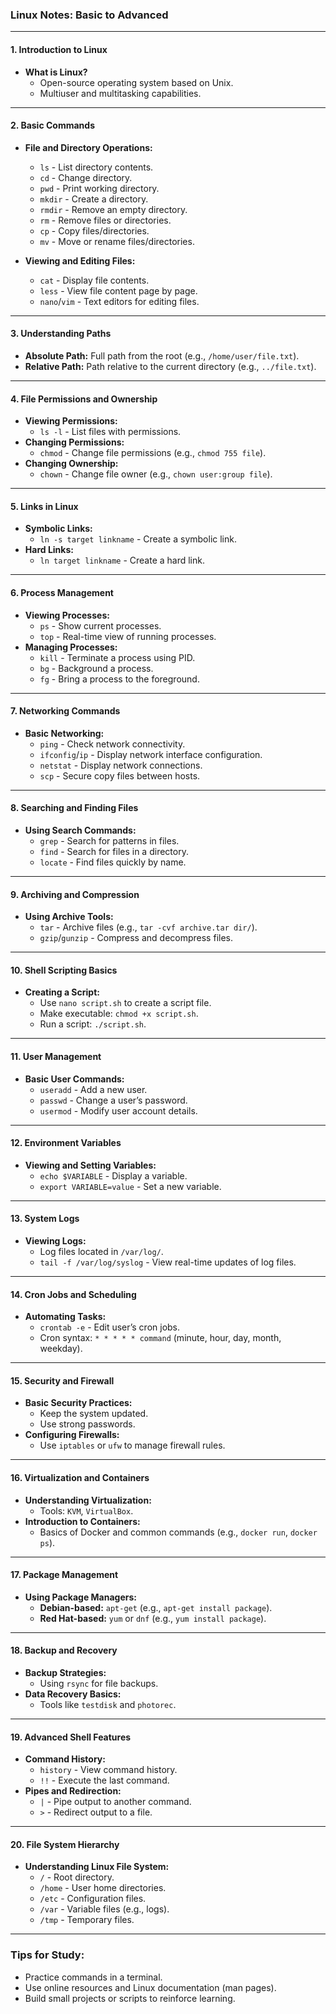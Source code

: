 ### Linux Notes: Basic to Advanced

---

#### 1. **Introduction to Linux**
- **What is Linux?**
  - Open-source operating system based on Unix.
  - Multiuser and multitasking capabilities.

---

#### 2. **Basic Commands**
- **File and Directory Operations:**
  - `ls` - List directory contents.
  - `cd` - Change directory.
  - `pwd` - Print working directory.
  - `mkdir` - Create a directory.
  - `rmdir` - Remove an empty directory.
  - `rm` - Remove files or directories.
  - `cp` - Copy files/directories.
  - `mv` - Move or rename files/directories.

- **Viewing and Editing Files:**
  - `cat` - Display file contents.
  - `less` - View file content page by page.
  - `nano`/`vim` - Text editors for editing files.

---

#### 3. **Understanding Paths**
- **Absolute Path:** Full path from the root (e.g., `/home/user/file.txt`).
- **Relative Path:** Path relative to the current directory (e.g., `../file.txt`).

---

#### 4. **File Permissions and Ownership**
- **Viewing Permissions:**
  - `ls -l` - List files with permissions.
- **Changing Permissions:**
  - `chmod` - Change file permissions (e.g., `chmod 755 file`).
- **Changing Ownership:**
  - `chown` - Change file owner (e.g., `chown user:group file`).

---

#### 5. **Links in Linux**
- **Symbolic Links:**
  - `ln -s target linkname` - Create a symbolic link.
- **Hard Links:**
  - `ln target linkname` - Create a hard link.

---

#### 6. **Process Management**
- **Viewing Processes:**
  - `ps` - Show current processes.
  - `top` - Real-time view of running processes.
- **Managing Processes:**
  - `kill` - Terminate a process using PID.
  - `bg` - Background a process.
  - `fg` - Bring a process to the foreground.

---

#### 7. **Networking Commands**
- **Basic Networking:**
  - `ping` - Check network connectivity.
  - `ifconfig`/`ip` - Display network interface configuration.
  - `netstat` - Display network connections.
  - `scp` - Secure copy files between hosts.

---

#### 8. **Searching and Finding Files**
- **Using Search Commands:**
  - `grep` - Search for patterns in files.
  - `find` - Search for files in a directory.
  - `locate` - Find files quickly by name.

---

#### 9. **Archiving and Compression**
- **Using Archive Tools:**
  - `tar` - Archive files (e.g., `tar -cvf archive.tar dir/`).
  - `gzip`/`gunzip` - Compress and decompress files.

---

#### 10. **Shell Scripting Basics**
- **Creating a Script:**
  - Use `nano script.sh` to create a script file.
  - Make executable: `chmod +x script.sh`.
  - Run a script: `./script.sh`.

---

#### 11. **User Management**
- **Basic User Commands:**
  - `useradd` - Add a new user.
  - `passwd` - Change a user’s password.
  - `usermod` - Modify user account details.

---

#### 12. **Environment Variables**
- **Viewing and Setting Variables:**
  - `echo $VARIABLE` - Display a variable.
  - `export VARIABLE=value` - Set a new variable.

---

#### 13. **System Logs**
- **Viewing Logs:**
  - Log files located in `/var/log/`.
  - `tail -f /var/log/syslog` - View real-time updates of log files.

---

#### 14. **Cron Jobs and Scheduling**
- **Automating Tasks:**
  - `crontab -e` - Edit user’s cron jobs.
  - Cron syntax: `* * * * * command` (minute, hour, day, month, weekday).

---

#### 15. **Security and Firewall**
- **Basic Security Practices:**
  - Keep the system updated.
  - Use strong passwords.
- **Configuring Firewalls:**
  - Use `iptables` or `ufw` to manage firewall rules.

---

#### 16. **Virtualization and Containers**
- **Understanding Virtualization:**
  - Tools: `KVM`, `VirtualBox`.
- **Introduction to Containers:**
  - Basics of Docker and common commands (e.g., `docker run`, `docker ps`).

---

#### 17. **Package Management**
- **Using Package Managers:**
  - **Debian-based:** `apt-get` (e.g., `apt-get install package`).
  - **Red Hat-based:** `yum` or `dnf` (e.g., `yum install package`).

---

#### 18. **Backup and Recovery**
- **Backup Strategies:**
  - Using `rsync` for file backups.
- **Data Recovery Basics:**
  - Tools like `testdisk` and `photorec`.

---

#### 19. **Advanced Shell Features**
- **Command History:**
  - `history` - View command history.
  - `!!` - Execute the last command.
- **Pipes and Redirection:**
  - `|` - Pipe output to another command.
  - `>` - Redirect output to a file.

---

#### 20. **File System Hierarchy**
- **Understanding Linux File System:**
  - `/` - Root directory.
  - `/home` - User home directories.
  - `/etc` - Configuration files.
  - `/var` - Variable files (e.g., logs).
  - `/tmp` - Temporary files.

---

### Tips for Study:
- Practice commands in a terminal.
- Use online resources and Linux documentation (man pages).
- Build small projects or scripts to reinforce learning.
